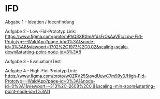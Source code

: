 # IFD

Abgabe 1 - Ideation / Ideenfindung

Aufgabe 2 - Low-Fid-Prototyp Link: https://www.figma.com/proto/hPhQ3XRGmAfdsFrOsAaVEc/Low-Fid-Prototyp---WaldApp?page-id=0%3A1&node-id=3%3A8&viewport=1702%2C1973%2C0.02&scaling=scale-down&starting-point-node-id=3%3A8

Aufgabe 3 - Evaluation/Test

Aufgabe 4 - High-Fid-Prototyp Link: https://www.figma.com/proto/wOZRV25StovdUuwC7m99y0/High-Fid-Prototyp---WaldApp?page-id=0%3A1&node-id=0%3A1&viewport=-313%2C-2608%2C0.8&scaling=min-zoom&starting-point-node-id=1%3A11
